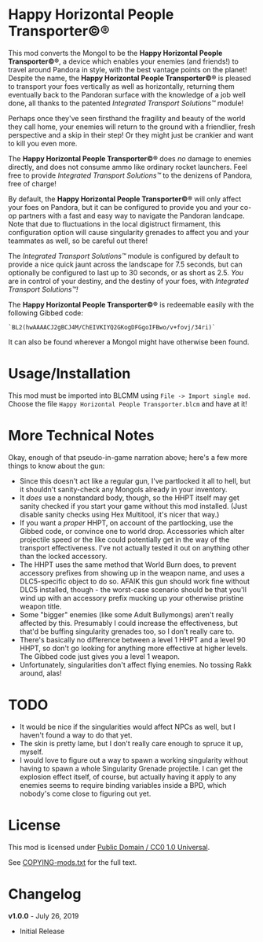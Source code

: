 Happy Horizontal People Transporter©®
=====================================

This mod converts the Mongol to be the **Happy Horizontal People
Transporter©®**, a device which enables your enemies (and friends!)
to travel around Pandora in style, with the best vantage points on
the planet!  Despite the name, the **Happy Horizontal People Transporter©®**
is pleased to transport your foes vertically as well as horizontally,
returning them eventually back to the Pandoran surface with the knowledge
of a job well done, all thanks to the patented *Integrated Transport
Solutions™* module!

Perhaps once they've seen firsthand the fragility and beauty of the
world they call home, your enemies will return to the ground with a
friendlier, fresh perspective and a skip in their step!  Or they
might just be crankier and want to kill you even more.

The **Happy Horizontal People Transporter©®** does *no* damage to enemies
directly, and does not consume ammo like ordinary rocket launchers.
Feel free to provide *Integrated Transport Solutions™* to the denizens
of Pandora, free of charge!

By default, the **Happy Horizontal People Transporter©®** will only
affect your foes on Pandora, but it can be configured to provide you and
your co-op partners with a fast and easy way to navigate the Pandoran
landcape.  Note that due to fluctuations in the local digistruct firmament,
this configuration option will cause singularity grenades to affect you and
your teammates as well, so be careful out there!

The *Integrated Transport Solutions™* module is configured by default to
provide a nice quick jaunt across the landscape for 7.5 seconds, but can
optionally be configured to last up to 30 seconds, or as short as 2.5.
*You* are in control of your destiny, and the destiny of your foes, with
*Integrated Transport Solutions™!*

The **Happy Horizontal People Transporter©®** is redeemable easily with
the following Gibbed code:

    `BL2(hwAAAACJ2gBCJ4M/ChEIVKIYQ2GKogDFGgoIFBwo/v+fovj/34ri)`

It can also be found wherever a Mongol might have otherwise been found.

Usage/Installation
==================

This mod must be imported into BLCMM using `File -> Import single mod`.
Choose the file `Happy Horizontal People Transporter.blcm` and have at it!

More Technical Notes
====================

Okay, enough of that pseudo-in-game narration above; here's a few more
things to know about the gun:

- Since this doesn't act like a regular gun, I've partlocked it all to
  hell, but it shouldn't sanity-check any Mongols already in your inventory.
- It *does* use a nonstandard body, though, so the HHPT itself may get
  sanity checked if you start your game without this mod installed.  (Just
  disable sanity checks using Hex Multitool, it's nicer that way.)
- If you want a *proper* HHPT, on account of the partlocking, use the
  Gibbed code, or convince one to world drop.  Accessories which alter
  projectile speed or the like could potentially get in the way of the
  transport effectiveness.  I've not actually tested it out on anything
  other than the locked accessory.
- The HHPT uses the same method that World Burn does, to prevent accessory
  prefixes from showing up in the weapon name, and uses a DLC5-specific
  object to do so.  AFAIK this gun should work fine without DLC5 installed,
  though - the worst-case scenario should be that you'll wind up with an
  accessory prefix mucking up your otherwise pristine weapon title.
- Some "bigger" enemies (like some Adult Bullymongs) aren't really affected
  by this.  Presumably I could increase the effectiveness, but that'd be
  buffing singularity grenades too, so I don't really care to.
- There's basically no difference between a level 1 HHPT and a level 90
  HHPT, so don't go looking for anything more effective at higher levels.
  The Gibbed code just gives you a level 1 weapon.
- Unfortunately, singularities don't affect flying enemies.  No tossing
  Rakk around, alas!

TODO
====

- It would be nice if the singularities would affect NPCs as well, but
  I haven't found a way to do that yet.
- The skin is pretty lame, but I don't really care enough to spruce it up,
  myself.
- I would love to figure out a way to spawn a working singularity without
  having to spawn a whole Singularity Grenade projectile.  I can get the
  explosion effect itself, of course, but actually having it apply to any
  enemies seems to require binding variables inside a BPD, which nobody's
  come close to figuring out yet.

License
=======

This mod is licensed under
[Public Domain / CC0 1.0 Universal](https://creativecommons.org/publicdomain/zero/1.0/).

See [COPYING-mods.txt](../COPYING-mods.txt) for the full text.

Changelog
=========

**v1.0.0** - July 26, 2019
 * Initial Release
